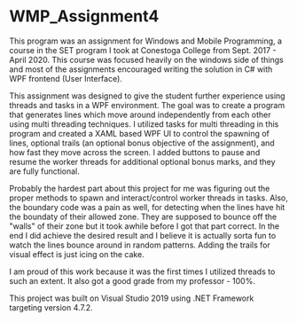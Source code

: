 # WMP_Assignment4

This program was an assignment for Windows and Mobile Programming, a course in the SET program I took at Conestoga College from Sept. 2017 - April 2020. 
This course was focused heavily on the windows side of things and most of the assignments encouraged writing the solution in C# with WPF frontend (User Interface).

This assignment was designed to give the student further experience using threads and tasks in a WPF environment. The goal was to create a program that generates
lines which move around independently from each other using multi threading techniques. I utilized tasks for multi threading in this program and created a XAML
based WPF UI to control the spawning of lines, optional trails (an optional bonus objective of the assignment), and how fast they move across the screen.
I added buttons to pause and resume the worker threads for additional optional bonus marks, and they are fully functional. 

Probably the hardest part about this project for me was figuring out the proper methods to spawn and interact/control worker threads in tasks. 
Also, the boundary code was a pain as well, for detecting when the lines have hit the boundaty of their allowed zone. They are supposed to
bounce off the "walls" of their zone but it took awhile before I got that part correct. In the end I did achieve the desired result and I believe
it is actually sorta fun to watch the lines bounce around in random patterns. Adding the trails for visual effect is just icing on the cake.

I am proud of this work because it was the first times I utilized threads to such an extent. It also got a good grade from my professor - 100%.

This project was built on Visual Studio 2019 using .NET Framework targeting version 4.7.2.

